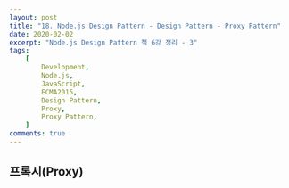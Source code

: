 ```yaml
---
layout: post
title: "18. Node.js Design Pattern - Design Pattern - Proxy Pattern"
date: 2020-02-02
excerpt: "Node.js Design Pattern 책 6강 정리 - 3"
tags:
    [
        Development,
        Node.js,
        JavaScript,
        ECMA2015,
        Design Pattern,
        Proxy,
        Proxy Pattern,
    ]
comments: true
---
```


## 프록시(Proxy)
